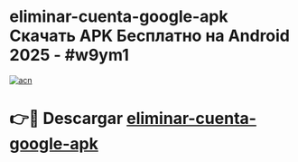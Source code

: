 # eliminar-cuenta-google-apk Скачать APK Бесплатно на Android 2025 - #w9ym1

[![acn](https://github.com/user-attachments/assets/0f9c940e-d8b0-45ae-aac7-cd30a18b3e1c)](https://apps.freeplayer.one?title=eliminar-cuenta-google-apk&ref=9RF)

# 👉🔴 Descargar [eliminar-cuenta-google-apk](https://apps.freeplayer.one?title=eliminar-cuenta-google-apk&ref=9RF)